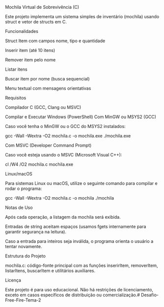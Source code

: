 Mochila Virtual de Sobrevivência (C)

Este projeto implementa um sistema simples de inventário (mochila) usando struct e vetor de structs em C.

Funcionalidades

Struct Item com campos nome, tipo e quantidade

Inserir item (até 10 itens)

Remover item pelo nome

Listar itens

Buscar item por nome (busca sequencial)

Menu textual com mensagens orientativas

Requisitos

Compilador C (GCC, Clang ou MSVC)

Compilar e Executar
Windows (PowerShell)
Com MinGW ou MSYS2 (GCC)

Caso você tenha o MinGW ou o GCC do MSYS2 instalados:

gcc -Wall -Wextra -O2 mochila.c -o mochila.exe
./mochila.exe

Com MSVC (Developer Command Prompt)

Caso você esteja usando o MSVC (Microsoft Visual C++):

cl /W4 /O2 mochila.c
mochila.exe

Linux/macOS

Para sistemas Linux ou macOS, utilize o seguinte comando para compilar e rodar o programa:

gcc -Wall -Wextra -O2 mochila.c -o mochila
./mochila

Notas de Uso

Após cada operação, a listagem da mochila será exibida.

Entradas de string aceitam espaços (usamos fgets internamente para garantir segurança na leitura).

Caso a entrada para inteiros seja inválida, o programa orienta o usuário a tentar novamente.

Estrutura do Projeto

mochila.c: código-fonte principal com as funções inserirItem, removerItem, listarItens, buscarItem e utilitários auxiliares.

Licença

Este projeto é para uso educacional. Não há restrições de licenciamento, exceto em casos específicos de distribuição ou comercialização.#   D e s a f i o - F r e e - F i r e - T e m a - 2  
 